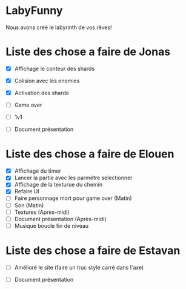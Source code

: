 # LabyFunny

Nous avons créé le labyrinth de vos rêves!

# Liste des chose a faire de Jonas 

- [x] Affichage le conteur des shards
- [x] Colision avec les enemies
- [X] Activation des sharde
- [ ] Game over
- [ ] 1v1
- [ ] Document présentation


# Liste des chose a faire de Elouen 

- [x] Affichage du timer
- [x] Lancer la partie avec les parmètre selectionner
- [x] Affichage de la texturue du chemin
- [x] Refaire UI
- [ ] Faire personnage mort pour game over (Matin)
- [ ] Son (Matin)
- [ ] Textures (Après-midi)
- [ ] Document présentation (Après-midi)
- [ ] Musique boucle fin de niveau

# Liste des chose a faire de Estavan

- [ ] Amélioré le site (faire un truc stylé carré dans l'axe)
- [ ] Document présentation
      
